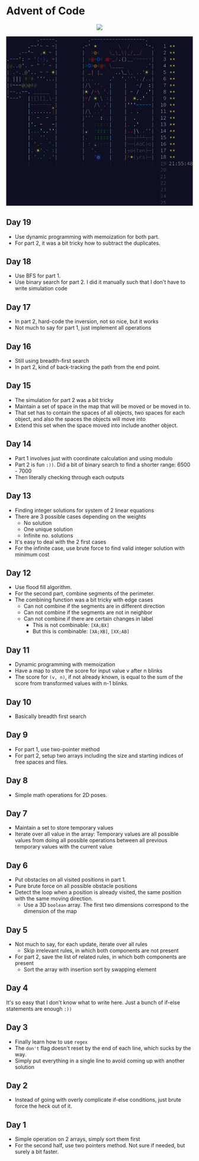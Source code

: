 # Advent of Code

<div align="center">
    <img src="https://img.shields.io/badge/Stars%20⭐-40/50-yellow">
</div>

![aoc2024](aoc2024.png)

## Day 19

- Use dynamic programming with memoization for both part.
- For part 2, it was a bit tricky how to subtract the duplicates.

## Day 18

- Use BFS for part 1.
- Use binary search for part 2. I did it manually such that I don't have to write simulation code

## Day 17

- In part 2, hard-code the inversion, not so nice, but it works
- Not much to say for part 1, just implement all operations

## Day 16

- Still using breadth-first search
- In part 2, kind of back-tracking the path from the end point.

## Day 15

- The simulation for part 2 was a bit tricky
- Maintain a set of space in the map that will be moved or be moved in to.
- That set has to contain the spaces of all objects, two spaces for each object, and also the spaces the objects will move into
- Extend this set when the space moved into include another object.

## Day 14

- Part 1 involves just with coordinate calculation and using modulo
- Part 2 is fun `:))`. Did a bit of binary search to find a shorter range: 6500 - 7000
- Then literally checking through each outputs

## Day 13

- Finding integer solutions for system of 2 linear equations
- There are 3 possible cases depending on the weights
  - No solution
  - One unique solution
  - Infinite no. solutions
- It's easy to deal with the 2 first cases
- For the infinite case, use brute force to find valid integer solution with minimum cost

## Day 12

- Use flood fill algorithm.
- For the second part, combine segments of the perimeter.
- The combining function was a bit tricky with edge cases
  - Can not combine if the segments are in different direction
  - Can not combine if the segments are not in neighbor
  - Can not combine if there are certain changes in label
    - This is not combinable: `[XA;BX]`
    - But this is combinable: `[XA;XB]`, `[XX;AB]`

## Day 11

- Dynamic programming with memoization
- Have a map to store the score for input value v after n blinks
- The score for `(v, n)`, if not already known, is equal to the sum of the score from transformed values with n-1 blinks.

## Day 10

- Basically breadth first search

## Day 9

- For part 1, use two-pointer method
- For part 2, setup two arrays including the size and starting indices of free spaces and files.

## Day 8

- Simple math operations for 2D poses.

## Day 7

- Maintain a set to store temporary values
- Iterate over all value in the array: Temporary values are all possible values from doing all possible operations between all previous temporary values with the current value

## Day 6

- Put obstacles on all visited positions in part 1.
- Pure brute force on all possible obstacle positions
- Detect the loop when a position is already visited, the same position with the same moving direction.
  - Use a 3D `boolean` array. The first two dimensions correspond to the dimension of the map

## Day 5

- Not much to say, for each update, iterate over all rules
  - Skip irrelevant rules, in which both components are not present
- For part 2, save the list of related rules, in which both components are present
  - Sort the array with insertion sort by swapping element

## Day 4

It's so easy that I don't know what to write here. Just a bunch of if-else statements are enough `:))`

## Day 3

- Finally learn how to use `regex`
- The `don't` flag doesn't reset by the end of each line, which sucks by the way.
- Simply put everything in a single line to avoid coming up with another solution

## Day 2

- Instead of going with overly complicate if-else conditions, just brute force the heck out of it.

## Day 1

- Simple operation on 2 arrays, simply sort them first
- For the second half, use two pointers method. Not sure if needed, but surely a bit faster.
